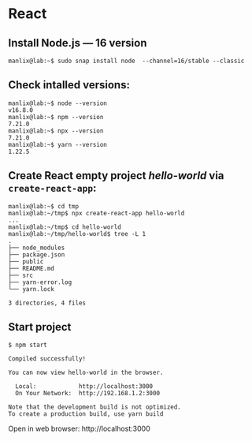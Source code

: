 # React

## Install Node.js — 16 version

```console
manlix@lab:~$ sudo snap install node  --channel=16/stable --classic
```

## Check intalled versions:
```console
manlix@lab:~$ node --version
v16.8.0
manlix@lab:~$ npm --version
7.21.0
manlix@lab:~$ npx --version
7.21.0
manlix@lab:~$ yarn --version
1.22.5
```

## Create React empty project *hello-world* via `create-react-app`:
```console
manlix@lab:~$ cd tmp
manlix@lab:~/tmp$ npx create-react-app hello-world
...
manlix@lab:~/tmp$ cd hello-world
manlix@lab:~/tmp/hello-world$ tree -L 1
.
├── node_modules
├── package.json
├── public
├── README.md
├── src
├── yarn-error.log
└── yarn.lock

3 directories, 4 files
```

## Start project
```console
$ npm start

Compiled successfully!

You can now view hello-world in the browser.

  Local:            http://localhost:3000
  On Your Network:  http://192.168.1.2:3000

Note that the development build is not optimized.
To create a production build, use yarn build
```

Open in web browser: http://localhost:3000
